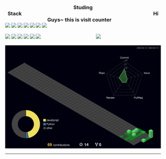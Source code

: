 




<div align=center>

<h3 align="center"><b>Studing Stack</b>&nbsp;&nbsp;&nbsp;&nbsp;&nbsp;&nbsp;&nbsp;&nbsp;&nbsp;&nbsp;&nbsp;&nbsp;&nbsp;&nbsp;&nbsp;&nbsp;&nbsp;&nbsp;&nbsp;&nbsp;&nbsp;&nbsp;&nbsp;&nbsp;&nbsp;&nbsp;&nbsp;&nbsp;&nbsp;&nbsp;&nbsp;&nbsp;&nbsp;&nbsp;&nbsp;&nbsp;&nbsp;&nbsp;&nbsp;&nbsp;&nbsp;&nbsp;&nbsp;&nbsp;&nbsp;&nbsp;&nbsp;&nbsp;&nbsp;&nbsp;&nbsp;&nbsp;&nbsp;&nbsp;&nbsp;&nbsp;&nbsp;&nbsp;&nbsp;&nbsp;&nbsp;&nbsp;&nbsp;&nbsp;&nbsp;&nbsp;&nbsp;&nbsp;&nbsp;&nbsp;&nbsp;&nbsp;&nbsp;&nbsp;&nbsp;&nbsp;&nbsp;&nbsp;&nbsp;&nbsp;&nbsp;&nbsp;&nbsp;&nbsp;&nbsp;&nbsp;&nbsp;&nbsp;&nbsp;&nbsp;&nbsp;&nbsp;&nbsp;&nbsp;&nbsp;&nbsp;&nbsp;&nbsp;&nbsp;&nbsp;&nbsp;&nbsp;&nbsp;&nbsp;&nbsp;&nbsp;&nbsp;&nbsp;&nbsp;&nbsp;<b>Hi Guys~ this is visit counter</b>
&nbsp;&nbsp;&nbsp;&nbsp;&nbsp;
<div align=start>
<a><img src="https://img.shields.io/badge/Python-0D1117?style=flat-square&logo=Python&logoColor=0EFF00"/></a>
<a><img src="https://img.shields.io/badge/R-0D1117?style=flat-square&logo=R&logoColor=0EFF00"/></a>
<a><img src="https://img.shields.io/badge/html-0D1117?style=flat-square&logo=html5&logoColor=0EFF00"/></a>
<a><img src="https://img.shields.io/badge/css-0D1117?style=flat-square&logo=css3&logoColor=0EFF00"></a>
<a><img src="https://img.shields.io/badge/JavaScript-0D1117?style=flat-square&logo=JavaScript&logoColor=0EFF00"/></a>
<a><img src="https://img.shields.io/badge/Node.js-0D1117?style=flat-square&logo=Node.js&logoColor=0EFF00"/></a>
<a><img src="https://img.shields.io/badge/React-0D1117?style=flat-square&logo=react&logoColor=0EFF00"/></a>

<a><img src="https://img.shields.io/badge/Electron-0D1117?style=flat-square&logo=electron&logoColor=0EFF00"/></a>
<a><img src="https://img.shields.io/badge/Dart-0D1117?style=flat-square&logo=dart&logoColor=0EFF00"/></a>
<a><img src="https://img.shields.io/badge/Flutter-0D1117?style=flat-square&logo=flutter&logoColor=0EFF00"/></a>
<a><img src ="https://img.shields.io/badge/-C%23-0D1117?style=flat-square&logo=Csharp&&logoColor=0EFF00"/></a>
<a><img src="https://img.shields.io/badge/Adobe Photoshop-0D1117?style=flat-square&logo=AdobePhotoshop&logoColor=0EFF00"/></a>
<a><img src="https://img.shields.io/badge/Adobe Illustrator-0D1117?style=flat-square&logo=Adobe Illustrator&logoColor=0EFF00"/>&nbsp;&nbsp;&nbsp;&nbsp;&nbsp;&nbsp;&nbsp;&nbsp;&nbsp;&nbsp;&nbsp;&nbsp;&nbsp;&nbsp;&nbsp;&nbsp;&nbsp;&nbsp;&nbsp;&nbsp;&nbsp;&nbsp;&nbsp;&nbsp;&nbsp;&nbsp;&nbsp;&nbsp;&nbsp;&nbsp;&nbsp;&nbsp;&nbsp;&nbsp;&nbsp;&nbsp;&nbsp;&nbsp;&nbsp;&nbsp;&nbsp;&nbsp;&nbsp;&nbsp;&nbsp;
<img src="https://profile-counter.glitch.me/Taxzero/count.svg" /></h3>
</div>

![](./profile-3d-contrib/profile-night-green.svg)

---


</div>

